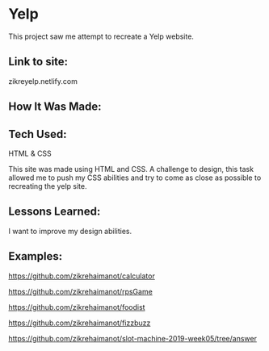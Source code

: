 # Yelp

This project saw me attempt to recreate a Yelp website.

## Link to site:

zikreyelp.netlify.com

## How It Was Made:

## Tech Used:

HTML & CSS

This site was made using HTML and CSS. A challenge to design, this task allowed me to push my CSS abilities and try to come as close as possible to recreating the yelp site.

## Lessons Learned:

I want to improve my design abilities.

## Examples:

https://github.com/zikrehaimanot/calculator

https://github.com/zikrehaimanot/rpsGame

https://github.com/zikrehaimanot/foodist

https://github.com/zikrehaimanot/fizzbuzz

https://github.com/zikrehaimanot/slot-machine-2019-week05/tree/answer
